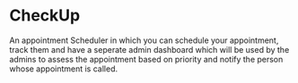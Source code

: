 # CheckUp
An appointment Scheduler in which you can schedule your appointment, track them and have a seperate admin dashboard which will be used by the admins to assess the appointment based on priority  and notify the person whose appointment is called.
